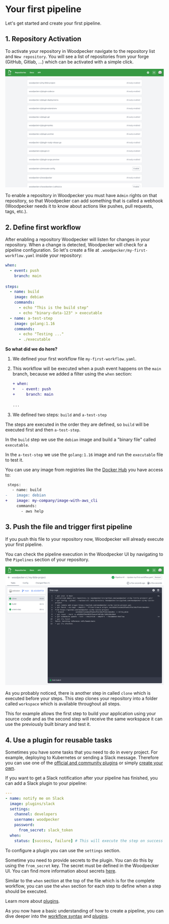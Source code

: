 # Your first pipeline

Let's get started and create your first pipeline.

## 1. Repository Activation

To activate your repository in Woodpecker navigate to the repository list and `New repository`. You will see a list of repositories from your forge (GitHub, Gitlab, ...) which can be activated with a simple click.

![new repository list](repo-new.png)

To enable a repository in Woodpecker you must have `Admin` rights on that repository, so that Woodpecker can add something
that is called a webhook (Woodpecker needs it to know about actions like pushes, pull requests, tags, etc.).

## 2. Define first workflow

After enabling a repository Woodpecker will listen for changes in your repository. When a change is detected, Woodpecker will check for a pipeline configuration. So let's create a file at `.woodpecker/my-first-workflow.yaml` inside your repository:

```yaml title=".woodpecker/my-first-workflow.yaml"
when:
  - event: push
    branch: main

steps:
  - name: build
    image: debian
    commands:
      - echo "This is the build step"
      - echo "binary-data-123" > executable
  - name: a-test-step
    image: golang:1.16
    commands:
      - echo "Testing ..."
      - ./executable
```

**So what did we do here?**

1. We defined your first workflow file `my-first-workflow.yaml`.
2. This workflow will be executed when a push event happens on the `main` branch,
   because we added a filter using the `when` section:

   ```diff
   + when:
   +   - event: push
   +     branch: main

   ...
   ```

3. We defined two steps: `build` and `a-test-step`

The steps are executed in the order they are defined, so `build` will be executed first and then `a-test-step`.

In the `build` step we use the `debian` image and build a "binary file" called `executable`.

In the `a-test-step` we use the `golang:1.16` image and run the `executable` file to test it.

You can use any image from registries like the [Docker Hub](https://hub.docker.com/search?type=image) you have access to:

```diff
 steps:
   - name: build
-    image: debian
+    image: my-company/image-with-aws_cli
     commands:
       - aws help
```

## 3. Push the file and trigger first pipeline

If you push this file to your repository now, Woodpecker will already execute your first pipeline.

You can check the pipeline execution in the Woodpecker UI by navigating to the `Pipelines` section of your repository.

![pipeline view](./pipeline.png)

As you probably noticed, there is another step in called `clone` which is executed before your steps. This step clones your repository into a folder called `workspace` which is available throughout all steps.

This for example allows the first step to build your application using your source code and as the second step will receive
the same workspace it can use the previously built binary and test it.

## 4. Use a plugin for reusable tasks

Sometimes you have some tasks that you need to do in every project. For example, deploying to Kubernetes or sending a Slack message. Therefore you can use one of the [official and community plugins](/plugins) or simply [create your own](./51-plugins/20-creating-plugins.md).

If you want to get a Slack notification after your pipeline has finished, you can add a Slack plugin to your pipeline:

```yaml
---
- name: notify me on Slack
  image: plugins/slack
  settings:
    channel: developers
    username: woodpecker
    password:
      from_secret: slack_token
  when:
    status: [success, failure] # This will execute the step on success and failure
```

To configure a plugin you can use the `settings` section.

Sometime you need to provide secrets to the plugin. You can do this by using the `from_secret` key. The secret must be defined in the Woodpecker UI. You can find more information about secrets [here](./40-secrets.md).

Similar to the `when` section at the top of the file which is for the complete workflow, you can use the `when` section for each step to define when a step should be executed.

Learn more about [plugins](./51-plugins/51-overview.md).

As you now have a basic understanding of how to create a pipeline, you can dive deeper into the [workflow syntax](./20-workflow-syntax.md) and [plugins](./51-plugins/51-overview.md).
